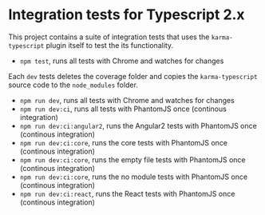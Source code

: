 # Integration tests for Typescript 2.x

This project contains a suite of integration tests that uses the `karma-typescript` plugin itself to test the its functionality.

* `npm test`, runs all tests with Chrome and watches for changes

Each `dev` tests deletes the coverage folder and copies the `karma-typescript` source code to the `node_modules` folder.

* `npm run dev`, runs all tests with Chrome and watches for changes
* `npm run dev:ci`, runs all tests with PhantomJS once (continous integration)
* `npm run dev:ci:angular2`, runs the Angular2 tests with PhantomJS once (continous integration)
* `npm run dev:ci:core`, runs the core tests with PhantomJS once (continous integration)
* `npm run dev:ci:core`, runs the empty file tests with PhantomJS once (continous integration)
* `npm run dev:ci:core`, runs the no module tests with PhantomJS once (continous integration)
* `npm run dev:ci:react`, runs the React tests with PhantomJS once (continous integration)
